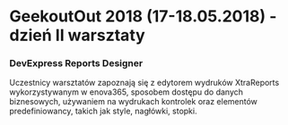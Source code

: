 ﻿# GeekoutOut 2018 (17-18.05.2018) - dzień II warsztaty

### DevExpress Reports Designer

Uczestnicy warsztatów zapoznają się z edytorem wydruków XtraReports wykorzystywanym w enova365, sposobem dostępu do danych biznesowych, używaniem na wydrukach kontrolek oraz elementów predefiniowancy, takich jak style, nagłówki, stopki.
